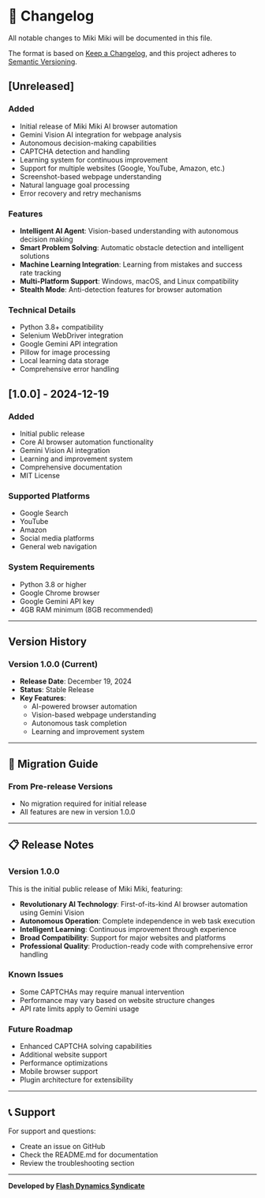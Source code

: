 # 📝 Changelog

All notable changes to Miki Miki will be documented in this file.

The format is based on [Keep a Changelog](https://keepachangelog.com/en/1.0.0/),
and this project adheres to [Semantic Versioning](https://semver.org/spec/v2.0.0.html).

## [Unreleased]

### Added
- Initial release of Miki Miki AI browser automation
- Gemini Vision AI integration for webpage analysis
- Autonomous decision-making capabilities
- CAPTCHA detection and handling
- Learning system for continuous improvement
- Support for multiple websites (Google, YouTube, Amazon, etc.)
- Screenshot-based webpage understanding
- Natural language goal processing
- Error recovery and retry mechanisms

### Features
- **Intelligent AI Agent**: Vision-based understanding with autonomous decision making
- **Smart Problem Solving**: Automatic obstacle detection and intelligent solutions
- **Machine Learning Integration**: Learning from mistakes and success rate tracking
- **Multi-Platform Support**: Windows, macOS, and Linux compatibility
- **Stealth Mode**: Anti-detection features for browser automation

### Technical Details
- Python 3.8+ compatibility
- Selenium WebDriver integration
- Google Gemini API integration
- Pillow for image processing
- Local learning data storage
- Comprehensive error handling

## [1.0.0] - 2024-12-19

### Added
- Initial public release
- Core AI browser automation functionality
- Gemini Vision AI integration
- Learning and improvement system
- Comprehensive documentation
- MIT License

### Supported Platforms
- Google Search
- YouTube
- Amazon
- Social media platforms
- General web navigation

### System Requirements
- Python 3.8 or higher
- Google Chrome browser
- Google Gemini API key
- 4GB RAM minimum (8GB recommended)

---

## Version History

### Version 1.0.0 (Current)
- **Release Date**: December 19, 2024
- **Status**: Stable Release
- **Key Features**: 
  - AI-powered browser automation
  - Vision-based webpage understanding
  - Autonomous task completion
  - Learning and improvement system

---

## 🔄 Migration Guide

### From Pre-release Versions
- No migration required for initial release
- All features are new in version 1.0.0

---

## 📋 Release Notes

### Version 1.0.0
This is the initial public release of Miki Miki, featuring:

- **Revolutionary AI Technology**: First-of-its-kind AI browser automation using Gemini Vision
- **Autonomous Operation**: Complete independence in web task execution
- **Intelligent Learning**: Continuous improvement through experience
- **Broad Compatibility**: Support for major websites and platforms
- **Professional Quality**: Production-ready code with comprehensive error handling

### Known Issues
- Some CAPTCHAs may require manual intervention
- Performance may vary based on website structure changes
- API rate limits apply to Gemini usage

### Future Roadmap
- Enhanced CAPTCHA solving capabilities
- Additional website support
- Performance optimizations
- Mobile browser support
- Plugin architecture for extensibility

---

## 📞 Support

For support and questions:
- Create an issue on GitHub
- Check the README.md for documentation
- Review the troubleshooting section

---

**Developed by [Flash Dynamics Syndicate](https://fdsyd.com)**
